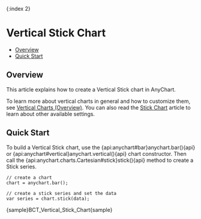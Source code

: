{:index 2}
# Vertical Stick Chart

* [Overview](#overview)
* [Quick Start](#quick_start)

## Overview

This article explains how to create a Vertical Stick chart in AnyChart.

To learn more about vertical charts in general and how to customize them, see [Vertical Charts (Overview)](Overview).  You can also read the [Stick Chart](../Stick_Chart) article to learn about other available settings.

## Quick Start

To build a Vertical Stick chart, use the {api:anychart#bar}anychart.bar(){api} or {api:anychart#vertical}anychart.vertical(){api} chart constructor. Then call the {api:anychart.charts.Cartesian#stick}stick(){api} method to create a Stick series.

```
// create a chart
chart = anychart.bar();

// create a stick series and set the data
var series = chart.stick(data);
```

{sample}BCT\_Vertical\_Stick\_Chart{sample}
